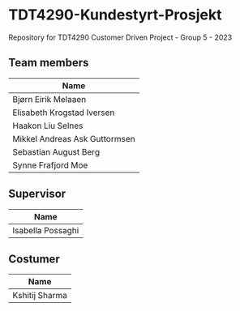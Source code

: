 # TDT4290-Kundestyrt-Prosjekt
Repository for TDT4290 Customer Driven Project - Group 5 - 2023

## Team members

| Name       |
|------------|
| Bjørn Eirik Melaaen  |
| Elisabeth Krogstad Iversen  |
| Haakon Liu Selnes  |
| Mikkel Andreas Ask Guttormsen  |
| Sebastian August Berg  |
| Synne Frafjord Moe  |

## Supervisor

| Name       |
|------------|
| Isabella Possaghi   |

## Costumer

| Name       |
|------------|
| Kshitij Sharma  |
